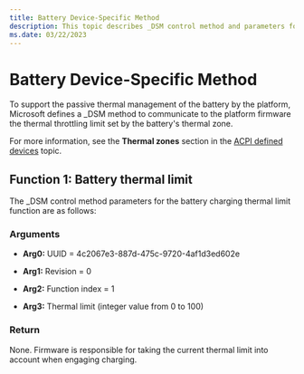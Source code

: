 ```yaml
---
title: Battery Device-Specific Method
description: This topic describes _DSM control method and parameters for passive thermal battery management.
ms.date: 03/22/2023
---
```


# Battery Device-Specific Method

To support the passive thermal management of the battery by the platform, Microsoft defines a _DSM method to communicate to the platform firmware the thermal throttling limit set by the battery's thermal zone.

For more information, see the **Thermal zones** section in the [ACPI defined devices](acpi-defined-devices.md#thermal-zones) topic.

## Function 1: Battery thermal limit

The _DSM control method parameters for the battery charging thermal limit function are as follows:

### Arguments

- **Arg0:** UUID = 4c2067e3-887d-475c-9720-4af1d3ed602e

- **Arg1:** Revision = 0

- **Arg2:** Function index = 1

- **Arg3:** Thermal limit (integer value from 0 to 100)

### Return

None. Firmware is responsible for taking the current thermal limit into account when engaging charging.
